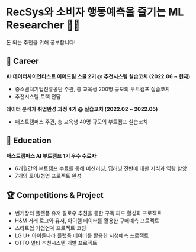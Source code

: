 # RecSys와 소비자 행동예측을 즐기는 ML Researcher 🛒✨  
   
돈 되는 추천을 위해 공부합니다!
    
    
## 🎯 Career   
**AI 데이터사이언티스트 이어드림 스쿨 2기 @ 추천시스템 실습코치 (2022.06 ~ 현재)**    
* 중소벤처기업진흥공단 주관, 총 교육생 200명 규모의 부트캠프 실습코치   
* 추천시스템 트랙 전담
     
**데이터 분석가 취업완성 과정 4기 @ 실습코치 (2022.02 ~ 2022.05)**    
* 패스트캠퍼스 주관, 총 교육생 40명 규모의 부트캠프 실습코치   
   
   
## 🔖 Education    
**패스트캠퍼스 AI 부트캠프 1기 우수 수료자**    
* 6개월간의 부트캠프 수료를 통해 머신러닝, 딥러닝 전반에 대한 지식과 역량 함양  
* 7개의 토이/협업 프로젝트 완성 
   
    
## 🏆 Competitions & Project   
* 번개장터 플랫폼 유저 팔로우 추천을 통한 구독 피드 활성화 프로젝트
* H&M 거래 로그와 유저, 아이템 데이터를 활용한 구매예측 프로젝트
* 스타트업 기업연계 프로젝트 코칭
* LG U+ 아이들나라 플랫폼 데이터를 활용한 시청예측 프로젝트
* OTTO 멀티 추천시스템 개발 프로젝트
